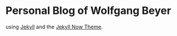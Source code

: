 # Personal Blog of Wolfgang Beyer

using [Jekyll](https://github.com/jekyll/jekyll) and the [Jekyll Now Theme](https://github.com/barryclark/jekyll-now).
